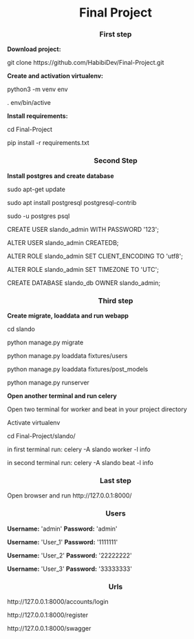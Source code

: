<h1 align=center>Final Project</h1>
<h3 align=center>First step</h3>
<b>Download project:</b>
<p>git clone https://github.com/HabibiDev/Final-Project.git</p>
<b>Create and activation virtualenv:</b>
<p>python3 -m venv env</p>
<p>. env/bin/active</p>
<b>Install requirements:</b>
<p>cd Final-Project</p>
<p>pip install -r requirements.txt</p>
<h3 align=center>Second Step</h3>
<b>Install postgres and create database</b>
<p>sudo apt-get update</p>
<p>sudo apt install postgresql postgresql-contrib</p>
<p>sudo -u postgres psql</p>
<p>CREATE USER slando_admin WITH PASSWORD '123';</p>
<p>ALTER USER slando_admin CREATEDB;</p>
<p>ALTER ROLE slando_admin SET CLIENT_ENCODING TO 'utf8';</p>
<p>ALTER ROLE slando_admin SET TIMEZONE TO 'UTC';</p>
<p>CREATE DATABASE slando_db OWNER slando_admin;</p>
<h3 align=center>Third step</h3>
<b>Create migrate, loaddata and run webapp</b>
<p>cd slando</p>
<p>python manage.py migrate</p>
<p>python manage.py loaddata fixtures/users</p>
<p>python manage.py loaddata fixtures/post_models</p>
<p>python manage.py runserver</p>
<b>Open another terminal and run celery</b>
<p>Open two terminal for worker and beat in your project directory</p>
<p>Activate virtualenv<p>
<p>cd Final-Project/slando/</p> 
<p>in first terminal run: celery -A slando worker -l info</p>
<p>in second terminal run: celery -A slando beat -l info</p>
<h3 align=center>Last step</h3>
<p>Open browser and run http://127.0.0.1:8000/</p>
<h3 align=center>Users</h3>
<p><b>Username:</b> 'admin' <b>Password:</b> 'admin'</p>
<p><b>Username:</b> 'User_1' <b>Password:</b> '1111111'</p>
<p><b>Username:</b> 'User_2' <b>Password:</b> '22222222'</p>
<p><b>Username:</b> 'User_3' <b>Password:</b> '33333333'</p>
<h3 align=center>Urls</h3>
<p>http://127.0.0.1:8000/accounts/login</p>
<p>http://127.0.0.1:8000/register</p>
<p>http://127.0.0.1:8000/swagger</p>
